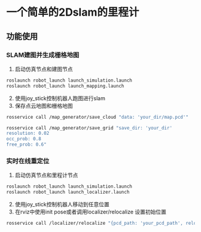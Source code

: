 # 一个简单的2Dslam的里程计

## 功能使用
### SLAM建图并生成栅格地图
1. 启动仿真节点和建图节点
```bash
roslaunch robot_launch launch_simulation.launch
roslaunch robot_launch launch_mapping.launch 
```
2. 使用joy_stick控制机器人跑图进行slam
3. 保存点云地图和栅格地图
```bash
rosservice call /map_generator/save_cloud "data: 'your_dir/map.pcd'"

rosservice call /map_generator/save_grid "save_dir: 'your_dir'
resolution: 0.02
occ_prob: 0.8
free_prob: 0.6"
```

### 实时在线重定位
1. 启动仿真节点和里程计节点
```bash
roslaunch robot_launch launch_simulation.launch
roslaunch robot_launch launch_localizer.launch
```
2. 使用joy_stick控制机器人移动到任意位置
3. 在rviz中使用init pose或者调用localizer/relocalize 设置初始位置
```bash
rosservice call /localizer/relocalize "{pcd_path: 'your_pcd_path', reload: false, x: 0.0, y: 0.0, yaw: 0.0}"
```

